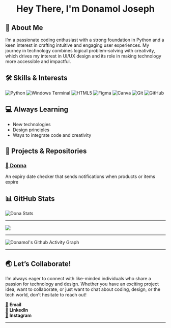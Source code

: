 <h1 align="center">Hey There, I'm Donamol Joseph</h1>

<H2> 💫 About Me </H2>


<p>I’m a passionate coding enthusiast with a strong foundation in Python and a keen interest in crafting intuitive and engaging user experiences. My journey in technology combines logical problem-solving with creativity, which drives my interest in UI/UX design and its role in making technology more accessible and impactful.</p>

<h2>🛠️ Skills & Interests</h2>

![Python](https://img.shields.io/badge/python-3670A0?style=for-the-badge&logo=python&logoColor=ffdd54) ![Windows Terminal](https://img.shields.io/badge/Windows%20Terminal-%234D4D4D.svg?style=for-the-badge&logo=windows-terminal&logoColor=white) ![HTML5](https://img.shields.io/badge/html5-%23E34F26.svg?style=for-the-badge&logo=html5&logoColor=white) ![Figma](https://img.shields.io/badge/figma-%23F24E1E.svg?style=for-the-badge&logo=figma&logoColor=white) ![Canva](https://img.shields.io/badge/Canva-%2300C4CC.svg?style=for-the-badge&logo=Canva&logoColor=white) ![Git](https://img.shields.io/badge/git-%23F05033.svg?style=for-the-badge&logo=git&logoColor=white) ![GitHub](https://img.shields.io/badge/github-%23121011.svg?style=for-the-badge&logo=github&logoColor=white)

<h2>💻 Always Learning</h2> 

- New technologies
- Design principles
- Ways to integrate code and creativity


<h2>🌟 Projects & Repositories</h2> 

 ### [🚀 Donna](https://github.com/Donamol-Joseph/Donna)

<p>An expiry date checker that sends notifications when products or items expire</p> 




## 📊 GitHub Stats

![Dona Stats](https://github-readme-stats.vercel.app/api?username=Donamol-Joseph&theme=nightowl&hide_border=false&include_all_commits=false&count_private=false)

---

![](https://github-readme-stats.vercel.app/api/top-langs/?username=Donamol-Joseph&theme=nightowl&hide_border=false&include_all_commits=false&count_private=false&layout=compact)

---

![Donamol's Github Activity Graph](https://github-readme-activity-graph.vercel.app/graph?username=Donamol-Joseph&theme=nightowl&height=300)



---

## 🌏 Let’s Collaborate!  

<p>I’m always eager to connect with like-minded individuals who share a passion for technology and design. Whether you have an exciting project idea, want to collaborate, or just want to chat about coding, design, or the tech world, don’t hesitate to reach out!  </p>

<div align='left'>
  
  [📩](https://mail.google.com/mail/?view=cm&fs=1&to=donajoseph272006@gmail.com) **Email**   
  [💼](https://linkedin.com/in/briettamariamshibu) **LinkedIn**  
  [📸](https://instagram.com/_dona_joseph__) **Instagram**   

</div>

---


<!-- Proudly created with GPRM ( https://gprm.itsvg.in ) -->

